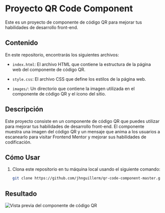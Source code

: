 # Proyecto QR Code Component

Este es un proyecto de componente de código QR para mejorar tus habilidades de desarrollo front-end.

## Contenido

En este repositorio, encontrarás los siguientes archivos:

- `index.html`: El archivo HTML que contiene la estructura de la página web del componente de código QR.

- `style.css`: El archivo CSS que define los estilos de la página web.

- `images/`: Un directorio que contiene la imagen utilizada en el componente de código QR y el ícono del sitio.

## Descripción

Este proyecto consiste en un componente de código QR que puedes utilizar para mejorar tus habilidades de desarrollo front-end. El componente muestra una imagen del código QR y un mensaje que anima a los usuarios a escanearlo para visitar Frontend Mentor y mejorar sus habilidades de codificación.

## Cómo Usar

1. Clona este repositorio en tu máquina local usando el siguiente comando:

   ```bash
   git clone https://github.com/jhnguillerm/qr-code-component-master.git

## Resultado

![Vista previa del componente de código QR](images/resultado.jpg)
